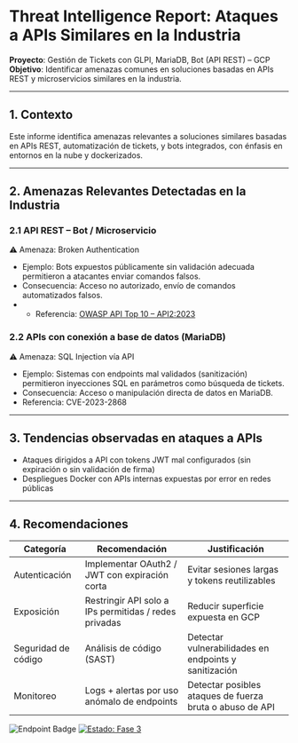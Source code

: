 # Threat Intelligence Report: Ataques a APIs Similares en la Industria  

**Proyecto**: Gestión de Tickets con GLPI, MariaDB, Bot (API REST) – GCP  
**Objetivo**: Identificar amenazas comunes en soluciones basadas en APIs REST y microservicios similares en la industria.  
________________________________________

## 1. Contexto  
Este informe identifica amenazas relevantes a soluciones similares basadas en APIs REST, automatización de tickets, y bots integrados, con énfasis en entornos en la nube y dockerizados.  
________________________________________

## 2. Amenazas Relevantes Detectadas en la Industria  

### 2.1 API REST – Bot / Microservicio  
⚠️ Amenaza: Broken Authentication  
  - Ejemplo: Bots expuestos públicamente sin validación adecuada permitieron a atacantes enviar comandos falsos.  
  - Consecuencia: Acceso no autorizado, envío de comandos automatizados falsos.  
  - - Referencia: [OWASP API Top 10 – API2:2023](https://owasp.org/API-Security/editions/2023/en/0xa2-broken-authentication/)


### 2.2 APIs con conexión a base de datos (MariaDB)  
⚠️ Amenaza: SQL Injection vía API  
  - Ejemplo: Sistemas con endpoints mal validados (sanitización) permitieron inyecciones SQL en parámetros como búsqueda de tickets.  
  - Consecuencia: Acceso o manipulación directa de datos en MariaDB.  
  - Referencia: CVE-2023-2868 

________________________________________

## 3. Tendencias observadas en ataques a APIs

- Ataques dirigidos a API con tokens JWT mal configurados (sin expiración o sin validación de firma)  
- Despliegues Docker con APIs internas expuestas por error en redes públicas  

________________________________________

## 4. Recomendaciones

| Categoría           | Recomendación                                  | Justificación                                             |
|---------------------|------------------------------------------------|------------------------------------------------------------|
| Autenticación       | Implementar OAuth2 / JWT con expiración corta | Evitar sesiones largas y tokens reutilizables              |
| Exposición          | Restringir API solo a IPs permitidas / redes privadas | Reducir superficie expuesta en GCP                      |
| Seguridad de código | Análisis de código (SAST)                      | Detectar vulnerabilidades en endpoints y sanitización      |
| Monitoreo           | Logs + alertas por uso anómalo de endpoints   | Detectar posibles ataques de fuerza bruta o abuso de API   |

<img alt="Endpoint Badge" src="https://img.shields.io/endpoint?url=https%3A%2F%2Fgithub.com%2Fjaiderospina%2FDevSecOps2025%2Fblob%2Fmain%2FExamenFinal%2FGRUPO2%2FDocumentaci%25C3%25B3n%2FREADME.md%23-3-fase-de-integraci%25C3%25B3n-de-seguridad&style=for-the-badge&label=Regresar&labelColor=Fase%203&color=blue">

<a href="https://github.com/jaiderospina/DevSecOps2025/blob/main/ExamenFinal/GRUPO2/Documentaci%C3%B3n/README.md#-3-fase-de-integraci%C3%B3n-de-seguridad" target="_blank">
  <img src="https://img.shields.io/badge/Regresar-En%20Desarrollo-blue" alt="Estado: Fase 3" />
</a>